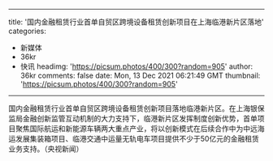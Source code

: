 
---
title: '国内金融租赁行业首单自贸区跨境设备租赁创新项目在上海临港新片区落地'
categories: 
 - 新媒体
 - 36kr
 - 快讯
headimg: 'https://picsum.photos/400/300?random=905'
author: 36kr
comments: false
date: Mon, 13 Dec 2021 06:21:49 GMT
thumbnail: 'https://picsum.photos/400/300?random=905'
---

<div>   
国内金融租赁行业首单自贸区跨境设备租赁创新项目落地临港新片区。在上海银保监局金融创新监管互动机制的大力支持下，临港新片区发挥制度创新优势，首单项目聚焦国际航运和新能源车辆两大重点产业，将以创新模式在后续合作中为中远海运发展集装箱项目、临港交通中运量无轨电车项目提供不少于50亿元的金融租赁业务支持。（央视新闻）  
</div>
            